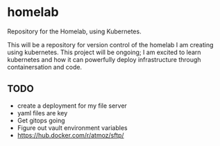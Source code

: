 # homelab
Repository for the Homelab, using Kubernetes.

This will be a repository for version control of the homelab I am creating using kubernetes. 
This project will be ongoing; I am excited to learn kubernetes and how it can powerfully deploy infrastructure through containersation and code.

## TODO
- create a deployment for my file server
 - yaml files are key
- Get gitops going
- Figure out vault environment variables
- https://hub.docker.com/r/atmoz/sftp/

